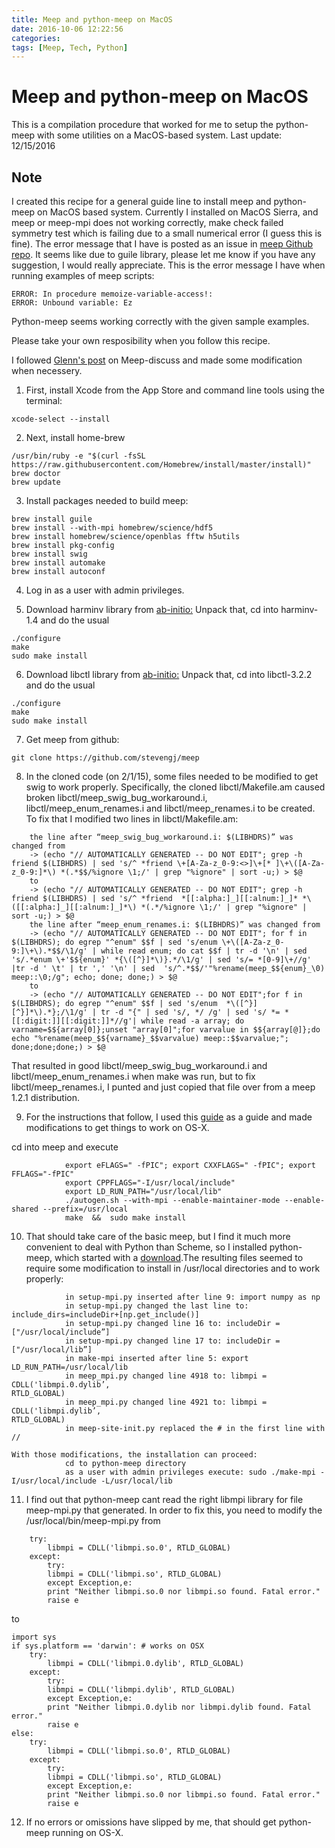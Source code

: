 ```yaml
---
title: Meep and python-meep on MacOS
date: 2016-10-06 12:22:56
categories:
tags: [Meep, Tech, Python]
---
```


# Meep and python-meep on MacOS
This is a compilation procedure that worked for me to setup the python-meep with some utilities on a MacOS-based system.
Last update: 12/15/2016
## Note

I created this recipe for a general guide line to install meep and python-meep on MacOS based system. Currently I installed on MacOS Sierra, and meep or meep-mpi does not working correctly, make check failed symmetry test which is failing due to a small numerical error (I guess this is fine). The error message that I have is posted as an issue in [meep Github repo](https://github.com/stevengj/meep/issues/33). It seems like due to guile library, please let me know if you have any suggestion, I would really appreciate.
This is the error message I have when running examples of meep scripts:

```
ERROR: In procedure memoize-variable-access!:
ERROR: Unbound variable: Ez
```

Python-meep seems working correctly with the given sample examples.

Please take your own resposibility when you follow this recipe.

I followed [Glenn's post](https://www.mail-archive.com/meep-discuss@ab-initio.mit.edu/msg05292.html) on Meep-discuss and made some modification when necessery.

1. First, install Xcode from the App Store and command line tools using the terminal:
```
xcode-select --install
```
2. Next, install home-brew
```
/usr/bin/ruby -e "$(curl -fsSL https://raw.githubusercontent.com/Homebrew/install/master/install)"
brew doctor
brew update
```
3. Install packages needed to build meep:
```
brew install guile
brew install --with-mpi homebrew/science/hdf5
brew install homebrew/science/openblas fftw h5utils
brew install pkg-config
brew install swig
brew install automake
brew install autoconf
```

4. Log in as a user with admin privileges.

5. Download harminv library from [ab-initio:](http://ab-initio.mit.edu/harminv/harminv-1.4.tar.gz)  Unpack that, cd into harminv-1.4 and do the usual
```
./configure
make
sudo make install
```

6. Download libctl library from [ab-initio:](http://ab-initio.mit.edu/libctl/libctl-3.2.2.tar.gz) Unpack that, cd into libctl-3.2.2 and do the usual
```
./configure
make
sudo make install
```

7. Get meep from github:
```
git clone https://github.com/stevengj/meep
```

8. In the cloned code (on 2/1/15), some files needed to be modified to get swig to work properly. Specifically, the cloned libctl/Makefile.am caused broken libctl/meep_swig_bug_workaround.i, libctl/meep_enum_renames.i and libctl/meep_renames.i to be created. To fix that I modified two lines in libctl/Makefile.am:
```
	the line after “meep_swig_bug_workaround.i: $(LIBHDRS)” was changed from
	-> (echo "// AUTOMATICALLY GENERATED -- DO NOT EDIT"; grep -h friend $(LIBHDRS) | sed 's/^ *friend \+[A-Za-z_0-9:<>]\+[* ]\+\([A-Za-z_0-9:]*\) *(.*$$/%ignore \1;/' | grep "%ignore" | sort -u;) > $@
	to
	-> (echo "// AUTOMATICALLY GENERATED -- DO NOT EDIT"; grep -h friend $(LIBHDRS) | sed 's/^ *friend  *[[:alpha:]_][[:alnum:]_]* *\([[:alpha:]_][[:alnum:]_]*\) *(.*/%ignore \1;/' | grep "%ignore" | sort -u;) > $@
	the line after “meep_enum_renames.i: $(LIBHDRS)” was changed from
	-> (echo "// AUTOMATICALLY GENERATED -- DO NOT EDIT"; for f in $(LIBHDRS); do egrep "^enum" $$f | sed 's/enum \+\([A-Za-z_0-9:]\+\).*$$/\1/g' | while read enum; do cat $$f | tr -d '\n' | sed 's/.*enum \+'$${enum}' *{\([^}]*\)}.*/\1/g' | sed 's/= *[0-9]\+//g' |tr -d ' \t' | tr ',' '\n' | sed  's/^.*$$/'"%rename(meep_$${enum}_\0) meep::\0;/g"; echo; done; done;) > $@
	to
	-> (echo "// AUTOMATICALLY GENERATED -- DO NOT EDIT";for f in $(LIBHDRS); do egrep "^enum" $$f | sed 's/enum  *\([^}][^}]*\).*};/\1/g' | tr -d "{" | sed 's/, */ /g' | sed 's/ *= *[[:digit:]][[:digit:]]*//g'| while read -a array; do varname=$${array[0]};unset "array[0]";for varvalue in $${array[@]};do echo "%rename(meep_$${varname}_$$varvalue) meep::$$varvalue;"; done;done;done;) > $@
```
That resulted in good libctl/meep_swig_bug_workaround.i and libctl/meep_enum_renames.i when make was run, but to fix libctl/meep_renames.i, I punted and just copied that file over from a meep 1.2.1 distribution.

9. For the instructions that follow, I used this [guide](http://www.fzu.cz/~dominecf/meep/index.html) as a guide and made modifications to get things to work on OS-X.

cd into meep and execute
```
			export eFLAGS=" -fPIC"; export CXXFLAGS=" -fPIC"; export FFLAGS="-fPIC"
			export CPPFLAGS="-I/usr/local/include"
			export LD_RUN_PATH="/usr/local/lib"
			./autogen.sh --with-mpi --enable-maintainer-mode --enable-shared --prefix=/usr/local
			make  &&  sudo make install
```

10. That should take care of the basic meep, but I find it much more convenient to deal with Python than Scheme, so I installed python-meep, which started with a [download](https://launchpad.net/python-meep/1.4/1.4/+download/python-meep-1.4.2.tar).The resulting files seemed to require some modification to install in /usr/local directories and to work properly:
```
			in setup-mpi.py inserted after line 9: import numpy as np
			in setup-mpi.py changed the last line to:
include_dirs=includeDir+[np.get_include()]
			in setup-mpi.py changed line 16 to: includeDir = ["/usr/local/include”]
			in setup-mpi.py changed line 17 to: includeDir = ["/usr/local/lib”]
			in make-mpi inserted after line 5: export LD_RUN_PATH=/usr/local/lib
			in meep_mpi.py changed line 4918 to: libmpi = CDLL('libmpi.0.dylib’,
RTLD_GLOBAL)
			in meep_mpi.py changed line 4921 to: libmpi = CDLL('libmpi.dylib’,
RTLD_GLOBAL)
			in meep-site-init.py replaced the # in the first line with //

With those modifications, the installation can proceed:
			cd to python-meep directory
			as a user with admin privileges execute: sudo ./make-mpi -I/usr/local/include -L/usr/local/lib
```
11. I find out that python-meep cant read the right libmpi library for file
   meep-mpi.py that generated.
In order to fix this, you need to modify the /usr/local/bin/meep-mpi.py
from
```
    try:
        libmpi = CDLL('libmpi.so.0', RTLD_GLOBAL)
    except:
        try:
        libmpi = CDLL('libmpi.so', RTLD_GLOBAL)
        except Exception,e:
        print "Neither libmpi.so.0 nor libmpi.so found. Fatal error."
        raise e

```
to
```
import sys
if sys.platform == 'darwin': # works on OSX
    try:
        libmpi = CDLL('libmpi.0.dylib', RTLD_GLOBAL)
    except:
        try:
        libmpi = CDLL('libmpi.dylib', RTLD_GLOBAL)
        except Exception,e:
        print "Neither libmpi.0.dylib nor libmpi.dylib found. Fatal error."
        raise e
else:
    try:
        libmpi = CDLL('libmpi.so.0', RTLD_GLOBAL)
    except:
        try:
        libmpi = CDLL('libmpi.so', RTLD_GLOBAL)
        except Exception,e:
        print "Neither libmpi.so.0 nor libmpi.so found. Fatal error."
        raise e
```
12. If no errors or omissions have slipped by me, that should get python-meep running on OS-X.
